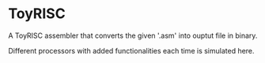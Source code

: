 # ToyRISC

A ToyRISC assembler that converts the given '.asm' into ouptut file in binary.

Different processors with added functionalities each time is simulated here.

